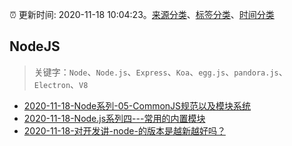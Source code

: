 :alarm_clock: 更新时间: 2020-11-18 10:04:23。[来源分类](../README.md)、[标签分类](../TAGS.md)、[时间分类](../TIMELINE.md)

## NodeJS


> 关键字：`Node`、`Node.js`、`Express`、`Koa`、`egg.js`、`pandora.js`、`Electron`、`V8`



- [2020-11-18-Node系列-05-CommonJS规范以及模块系统](https://juejin.im/post/6896394960061333518) 
- [2020-11-18-Node.js系列四---常用的内置模块](https://juejin.im/post/6896393568420790279) 
- [2020-11-18-对开发讲-node-的版本是越新越好吗？](https://www.v2ex.com/t/726769) 